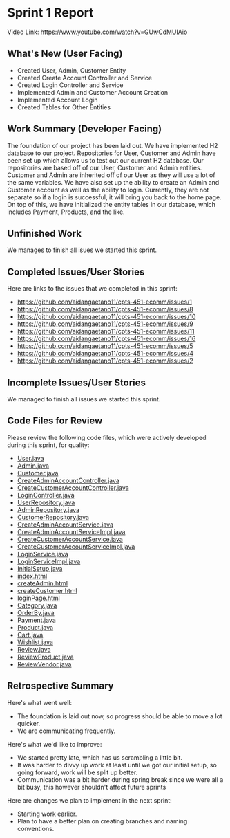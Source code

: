 # Sprint 1 Report 
Video Link: https://www.youtube.com/watch?v=GUwCdMUIAio
## What's New (User Facing)
 * Created User, Admin, Customer Entity
 * Created Create Account Controller and Service
 * Created Login Controller and Service
 * Implemented Admin and Customer Account Creation
 * Implemented Account Login
 * Created Tables for Other Entities

## Work Summary (Developer Facing)
The foundation of our project has been laid out. We have implemented H2 database to our project. Repositories for User, Customer and Admin have been set up which allows us to test out our current H2 database. Our repositories are based off of our User, Customer and Admin entities. Customer and Admin are inherited off of our User as they will use a lot of the same variables. We have also set up the ability to create an Admin and Customer account as well as the ability to login. Currently, they are not separate so if a login is successful, it will bring you back to the home page.
On top of this, we have initialized the entity tables in our database, which includes Payment, Products, and the like.

## Unfinished Work
We manages to finish all isues we started this sprint.

## Completed Issues/User Stories
Here are links to the issues that we completed in this sprint:

 * https://github.com/aidangaetano11/cpts-451-ecomm/issues/1
 * https://github.com/aidangaetano11/cpts-451-ecomm/issues/8
 * https://github.com/aidangaetano11/cpts-451-ecomm/issues/10
 * https://github.com/aidangaetano11/cpts-451-ecomm/issues/9
 * https://github.com/aidangaetano11/cpts-451-ecomm/issues/11
 * https://github.com/aidangaetano11/cpts-451-ecomm/issues/16
 * https://github.com/aidangaetano11/cpts-451-ecomm/issues/5
 * https://github.com/aidangaetano11/cpts-451-ecomm/issues/4
 * https://github.com/aidangaetano11/cpts-451-ecomm/issues/2
   
 ## Incomplete Issues/User Stories
We managed to finish all issues we started this sprint.

## Code Files for Review
Please review the following code files, which were actively developed during this sprint, for quality:
 * [User.java](https://github.com/aidangaetano11/cpts-451-ecomm/tree/main/src/main/java/cpts451/ecomm/entities)
 * [Admin.java](https://github.com/aidangaetano11/cpts-451-ecomm/tree/main/src/main/java/cpts451/ecomm/entities)
 * [Customer.java](https://github.com/aidangaetano11/cpts-451-ecomm/tree/main/src/main/java/cpts451/ecomm/entities)
 * [CreateAdminAccountController.java](https://github.com/aidangaetano11/cpts-451-ecomm/tree/main/src/main/java/cpts451/ecomm/controllers)
 * [CreateCustomerAccountController.java](https://github.com/aidangaetano11/cpts-451-ecomm/tree/main/src/main/java/cpts451/ecomm/controllers)
 * [LoginController.java](https://github.com/aidangaetano11/cpts-451-ecomm/tree/main/src/main/java/cpts451/ecomm/controllers)
 * [UserRepository.java](https://github.com/aidangaetano11/cpts-451-ecomm/tree/main/src/main/java/cpts451/ecomm/repositories)
 * [AdminRepository.java](https://github.com/aidangaetano11/cpts-451-ecomm/tree/main/src/main/java/cpts451/ecomm/repositories)
 * [CustomerRepository.java](https://github.com/aidangaetano11/cpts-451-ecomm/tree/main/src/main/java/cpts451/ecomm/repositories)
 * [CreateAdminAccountService.java](https://github.com/aidangaetano11/cpts-451-ecomm/tree/main/src/main/java/cpts451/ecomm/services)
 * [CreateAdminAccountServiceImpl.java](https://github.com/aidangaetano11/cpts-451-ecomm/tree/main/src/main/java/cpts451/ecomm/services)
 * [CreateCustomerAccountService.java](https://github.com/aidangaetano11/cpts-451-ecomm/tree/main/src/main/java/cpts451/ecomm/services)
 * [CreateCustomerAccountServiceImpl.java](https://github.com/aidangaetano11/cpts-451-ecomm/tree/main/src/main/java/cpts451/ecomm/services)
 * [LoginService.java](https://github.com/aidangaetano11/cpts-451-ecomm/tree/main/src/main/java/cpts451/ecomm/services)
 * [LoginServiceImpl.java](https://github.com/aidangaetano11/cpts-451-ecomm/tree/main/src/main/java/cpts451/ecomm/services)
 * [InitialSetup.java](https://github.com/aidangaetano11/cpts-451-ecomm/tree/main/src/main/java/cpts451/ecomm/setup)
 * [index.html](https://github.com/aidangaetano11/cpts-451-ecomm/tree/main/src/main/resources/templates)
 * [createAdmin.html](https://github.com/aidangaetano11/cpts-451-ecomm/tree/main/src/main/resources/templates)
 * [createCustomer.html](https://github.com/aidangaetano11/cpts-451-ecomm/tree/main/src/main/resources/templates)
 * [loginPage.html](https://github.com/aidangaetano11/cpts-451-ecomm/tree/main/src/main/resources/templates)
 * [Category.java](https://github.com/aidangaetano11/cpts-451-ecomm/blob/main/src/main/java/cpts451/ecomm/entities/Category.java)
 * [OrderBy.java](https://github.com/aidangaetano11/cpts-451-ecomm/blob/main/src/main/java/cpts451/ecomm/entities/OrderBy.java)
 * [Payment.java](https://github.com/aidangaetano11/cpts-451-ecomm/blob/main/src/main/java/cpts451/ecomm/entities/Payment.java)
 * [Product.java](https://github.com/aidangaetano11/cpts-451-ecomm/blob/main/src/main/java/cpts451/ecomm/entities/Product.java)
 * [Cart.java](https://github.com/aidangaetano11/cpts-451-ecomm/blob/main/src/main/java/cpts451/ecomm/entities/Cart.java)
 * [Wishlist.java](https://github.com/aidangaetano11/cpts-451-ecomm/blob/main/src/main/java/cpts451/ecomm/entities/Wishlist.java)
 * [Review.java](https://github.com/aidangaetano11/cpts-451-ecomm/blob/main/src/main/java/cpts451/ecomm/entities/Review.java)
 * [ReviewProduct.java](https://github.com/aidangaetano11/cpts-451-ecomm/blob/main/src/main/java/cpts451/ecomm/entities/ReviewProduct.java)
 * [ReviewVendor.java](https://github.com/aidangaetano11/cpts-451-ecomm/blob/main/src/main/java/cpts451/ecomm/entities/ReviewVendor.java)



## Retrospective Summary
Here's what went well:
  * The foundation is laid out now, so progress should be able to move a lot quicker.
  * We are communicating frequently.
 
Here's what we'd like to improve:
   * We started pretty late, which has us scrambling a little bit.
   * It was harder to divvy up work at least until we got our initial setup, so going forward, work will be split up better.
   * Communication was a bit harder during spring break since we were all a bit busy, this however shouldn't affect future sprints  

Here are changes we plan to implement in the next sprint:
   * Starting work earlier.
   * Plan to have a better plan on creating branches and naming conventions.
